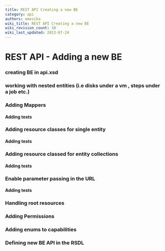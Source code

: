 ```yaml
---
title: REST API Creating a new BE
category: api
authors: emesika
wiki_title: REST API Creating a new BE
wiki_revision_count: 10
wiki_last_updated: 2013-07-24
---
```


# REST API - Adding a new BE

### creating BE in api.xsd

### working with nested entities (i.e disks under a vm , steps under a job etc.)

### Adding Mappers

#### Adding tests

### Adding resource classes for single entity

#### Adding tests

### Adding resource classed for entity collections

#### Adding tests

### Enable parameter passing in the URL

#### Adding tests

### Handling root resources

### Adding Permissions

### Adding enums to capabilities

### Defining new BE API in the RSDL
